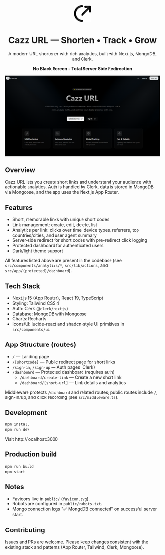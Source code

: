 <p align="center">
  <img src="./public/favicon.svg" alt="Cazz URL" width="56" height="56" />
  
</p>

<h1 align="center">Cazz URL — Shorten • Track • Grow</h1>

<p align="center">A modern URL shortener with rich analytics, built with Next.js, MongoDB, and Clerk.</p>
<p align="center"><b>No Black Screen - Total Server Side Redirection</b></p>

<p align="center">
	<img src="./public/hero.png" alt="Cazz URL Hero" width="800" />
</p>

## Overview

Cazz URL lets you create short links and understand your audience with actionable analytics. Auth is handled by Clerk, data is stored in MongoDB via Mongoose, and the app uses the Next.js App Router.

## Features

- Short, memorable links with unique short codes
- Link management: create, edit, delete, list
- Analytics per link: clicks over time, device types, referrers, top countries/cities, and user agent summary
- Server-side redirect for short codes with pre-redirect click logging
- Protected dashboard for authenticated users
- Dark/light theme support

All features listed above are present in the codebase (see `src/components/analytics/*`, `src/lib/actions`, and `src/app/(protected)/dashboard`).

## Tech Stack

- Next.js 15 (App Router), React 19, TypeScript
- Styling: Tailwind CSS 4
- Auth: Clerk (`@clerk/nextjs`)
- Database: MongoDB with Mongoose
- Charts: Recharts
- Icons/UI: lucide-react and shadcn-style UI primitives in `src/components/ui`

## App Structure (routes)

- `/` — Landing page
- `/[shortcode]` — Public redirect page for short links
- `/sign-in`, `/sign-up` — Auth pages (Clerk)
- `/dashboard` — Protected dashboard (requires auth)
  - `/dashboard/create-link` — Create a new short link
  - `/dashboard/[short-url]` — Link details and analytics

Middleware protects `/dashboard` and related routes; public routes include `/`, sign-in/up, and click recording (see `src/middleware.ts`).

## Development

```bash
npm install
npm run dev
```

Visit http://localhost:3000

## Production build

```bash
npm run build
npm start
```

## Notes

- Favicons live in `public/` (`favicon.svg`).
- Robots are configured in `public/robots.txt`.
- Mongo connection logs "✅ MongoDB connected" on successful server start.

## Contributing

Issues and PRs are welcome. Please keep changes consistent with the existing stack and patterns (App Router, Tailwind, Clerk, Mongoose).
